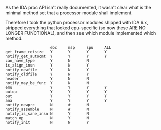As the IDA proc API isn't really documented, it wasn't clear what is the minimal
method set that a processor module shall implement.

Therefore I took the python processor modules shipped with IDA 6.x, stripped
everything that looked cpu-specific (so now these ARE NO LONGER FUNCTIONAL),
and then see which module implemented which method.

```
                    ebc     msp     spu     ALL
get_frame_retsize   Y       Y       Y       Y
notify_get_autocmt  Y       Y       Y       Y
can_have_type       Y       N       N
is_align_insn       Y       N       Y
notify_newfile      Y       N       Y
notify_oldfile      Y       N       Y
header              Y       N       N
notify_may_be_func  Y       N       N
emu                 Y       Y       Y       Y
outop               Y       Y       Y       Y
out                 Y       Y       Y       Y
ana                 Y       Y       Y       Y
notify_newprc       N       #       N
notify_assemble     N       #       N
notify_is_sane_insn N       Y       N
match_op            N       Y       N
notify_init         N       N       Y
```
